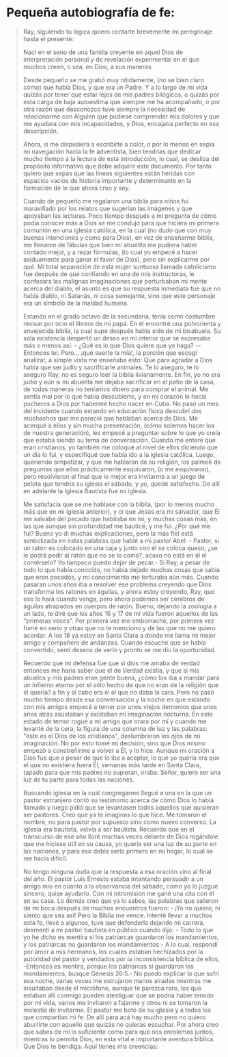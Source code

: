 # Pequeña autobiografía de fe:

> Ray, siguiendo tu lógica quiero contarte brevemente mi peregrinaje
> hasta el presente:
>
> Nací en el seno de una familia creyente en aquel Dios de
> interpretación personal y de revelación experimental en el que muchos
> creen, o sea, en Dios, a sus maneras.
>
> Desde pequeño se me grabó muy nítidamente, (no se bien claro cómo) que
> había Dios, y que era un Padre. Y a lo largo de mi vida quizás por
> tener que estar lejos de mis padres bilógicos, o quizás por esta carga
> de baja autoestima que siempre me ha acompañado, o por otra razón que
> desconozco tuve siempre la necesidad de relacionarme con Alguien que
> pudiese comprender mis dolores y que me ayudara con mis incapacidades,
> y Dios, encajaba perfecto en esa descripción.
>
> Ahora, si me dispusiera a escribirte a color, o por lo menos en sepia
> mi navegación hacia la fe adventista, bien tendrías que dedicar mucho
> tiempo a la lectura de esta introducción, lo cual, se desliza del
> propósito informativo que debe adquirir este documento. Por tanto
> quiero que sepas que las líneas siguientes están heridas con espacios
> vacíos de historia importante y determinante en la formación de lo que
> ahora creo y soy.
>
> Cuando de pequeño me regalaron una biblia para niños fui maravillado
> por los relatos que sugerían las imágenes y que apoyaban las lecturas.
> Poco tiempo después a mi pregunta de cómo podía conocer más a Dios se
> me condujo para que hiciera mi primera comunión en una iglesia
> católica, en la cual (no dudo que con muy buenas intenciones y como
> para Dios), en vez de enseñarme biblia, me llenaron de fábulas que
> bien mi abuelita me pudiera haber contado mejor, y a rezar fórmulas,
> (lo cual yo empecé a hacer asiduamente para ganar el favor de Dios),
> pero sin explicarme por qué. Mi total separación de esta mujer
> suntuosa llamada catolicismo fue después de que confiando en una de
> mis instructoras, le confesara las malignas imaginaciones que
> perturbaban mi mente acerca del diablo, el asunto es que su respuesta
> inmediata fue que no había diablo, ni Satanás, ni cosa semejante, sino
> que este personaje era un símbolo de la maldad humana.
>
> Estando en el grado octavo de la secundaria, tenía como costumbre
> revisar por ocio el librero de mi papá. En él encontré una polvorienta
> y envejecida biblia, la cual supe después había sido de mi bisabuela.
> Su sola existencia despertó un deseo en mi interior que se expresaba
> más o menos así: - ¿Qué es lo que Dios quiere que yo haga? -- Entonces
> leí. Pero... ¡qué suerte la mía!, la porción que escogí analizar, a
> simple vista me enseñaba esto: Que para agradar a Dios había que ser
> judío y sacrificarle animales. Te lo aseguro, te lo aseguro Ray, no es
> seguro leer la biblia livianamente. En fin, yo no era judío y aún si
> mi abuelita me dejaba sacrificar en el patio de la casa, de todas
> maneras no teníamos dinero para comprar el animal. Me sentía mal por
> lo que había descubierto, y en mi corazón le hacía pucheros a Dios por
> haberme hecho nacer en Cuba. No pasó un mes del incidente cuando
> estando en educación física descubrí dos muchachos que me pareció que
> hablaban acerca de Dios. Me acerqué a ellos y sin mucha presentación,
> (cómo solemos hacer los de nuestra generación), les empecé a preguntar
> sobre lo que yo creía que estaba siendo su tema de conversación.
> Cuando me enteré que eran cristianos, yo también me coloqué al nivel
> de ellos diciendo que un día lo fui, y especifiqué que había ido a la
> iglesia católica. Luego, queriendo simpatizar, y que me hablaran de su
> religión, los palmeé de preguntas que ellos prácticamente esquivaron,
> (o me esquivaron), pero resolvieron al final que lo mejor era
> invitarme a un juego de pelota que tendría su iglesia el sábado, y yo,
> quedé satisfecho. De allí en adelante la Iglesia Bautista fue mi
> iglesia.
>
> Me satisfacía que se me hablase con la biblia, (por lo menos mucho más
> que en mi iglesia anterior), y oí que Jesús era mi salvador, que Él me
> salvaba del pecado que habitaba en mí, y muchas cosas más, en las que
> aunque sin profundidad me bauticé, y me fui. ¿Por qué me fui? Bueno yo
> di muchas explicaciones, pero la más fiel está simbolizada en estas
> palabras que hablé a mi pastor Abel: - Pastor, si un ratón es colocado
> en una caja y junto con él se coloca queso, ¿se le podrá pedir al
> ratón que no se lo coma?, acaso no está en él el comérselo? Yo tampoco
> puedo dejar de pecar.- Si Ray, a pesar de todo lo que había conocido,
> no había dejado muchas cosas que sabía que eran pecados, y mi
> conocimiento me torturaba aún más. Cuando pasaran unos años iba a
> resolver ese problema creyendo que Dios transforma los ratones en
> águilas, y ahora estoy creyendo, Ray, que eso lo hará cuando venga,
> pero ahora podemos ser cerebros de águilas atrapados en cuerpos de
> ratón. Bueno, dejando la zoología a un lado, te diré que los años 16 y
> 17 de mi vida fueron aquellos de las "primeras veces". Por primera vez
> me emborraché, por primera vez fumé en serio y otras que no te
> menciono y de las que no me quiero acordar. A los 18 ya estoy en Santa
> Clara a donde me llama mi mejor amigo y compañero de andanzas. Cuando
> escuché que se había convertido, sentí deseos de verlo y pronto se me
> dio la oportunidad.
>
> Recuerdo que mi defensa fue que si dios me amaba de verdad entonces me
> haría saber que él de Verdad existía, y que si mis abuelos y mis
> padres eran gente buena, ¿cómo los iba a mandar para un infierno
> eterno por el sólo hecho de que no eran de la religión que él quería?
> a fin y al cabo era él el que no daba la cara. Pero no pasó mucho
> tiempo desde esa conversación y la noche en que estando con mis amigos
> empecé a temer por unos viejos demonios que unos años atrás asustaban
> y excitaban mi imaginación nocturna. En este estado de temor rogué a
> mi amigo que orara por mí y cuando me levanté de la cera, la figura de
> una columna de luz y las palabras: "este es el Dios de los
> cristianos", deslumbraron los ojos de mi imaginación. No por esto tomé
> mi decisión, sino que Dios mismo empezó a constreñirme a volver a Él,
> y lo hice. Aunque mi oración a Dios fue que a pesar de que lo iba a
> aceptar, lo que yo quería era que el que no existiera fuera Él,
> semanas más tarde en Santa Clara, tapado para que mis padres no
> supieran, oraba: Señor, quiero ser una luz de tu parte para todas las
> naciones.
>
> Buscando iglesia en la cual congregarme llegué a una en la que un
> pastor extranjero contó su testimonio acerca de cómo Dios lo había
> llamado y luego pidió que se levantasen todos aquellos que quisieran
> ser pastores. Creo que ya te imaginas lo que hice. Me tomaron el
> nombre, no para pastor por supuesto sino como nuevo converso. La
> iglesia era bautista, volvía a ser bautista. Recuerdo que en el
> transcurso de ese año lloré muchas veces delante de Dios rogándole que
> me hiciese útil en su causa, yo quería ser una luz de su parte en las
> naciones, y para eso debía serlo primero en mi hogar, lo cual se me
> hacía difícil.
>
> No tengo ninguna duda que la respuesta a esa oración vino al final del
> año. El pastor Luis Ernesto estaba intentando persuadir a un amigo mío
> en cuanto a la observancia del sábado, como yo lo juzgué sincero,
> quise ayudarlo. Con mi intromisión me gané una cita con él en su casa.
> Lo demás creo que ya lo sabes, las palabras que salieron de mi boca
> después de muchos encuentros fueron: - ¡Yo no quiero, ni siento que
> sea así! Pero la Biblia me vence. Intenté llevar a muchos esta fe,
> llevé a algunos, tuve que defenderla dejando mi carrera, desmentí a mi
> pastor bautista en público cuando dijo: - Todo lo que yo he dicho es
> mentira si los patriarcas guardaron los mandamientos, y los patriarcas
> no guardaron los mandamientos.- A lo cual, respondí por amor a mis
> hermanos, los cuales estaban hechizados por la autoridad del pastor y
> vendados por la inconsistencia bíblica de ellos, -Entonces es mentira,
> porque los patriarcas si guardaron los mandamientos, busque Génesis
> 26:5.- No puedo explicar lo que sufrí esa noche, varias veces me
> estrujaron manos airadas mientras me insultaban desde el micrófono,
> aunque te parezca raro, los que estaban allí conmigo pueden atestiguar
> que se podría haber temido por mi vida, varios me invitaron a fajarme
> y otros ni se tomaron la molestia de invitarme. El pastor me botó de
> su iglesia y a todos los que compartían mi fe. De allí para acá hay
> mucho pero no quiero aburrirte con aquello que quizás no quieras
> escuchar. Por ahora creo que sabes de mi lo suficiente como para que
> nos enrolemos juntos, mientras lo permita Dios, en esta vital e
> importante aventura bíblica. Que Dios te bendiga. Aquí tienes mis
> creencias:
